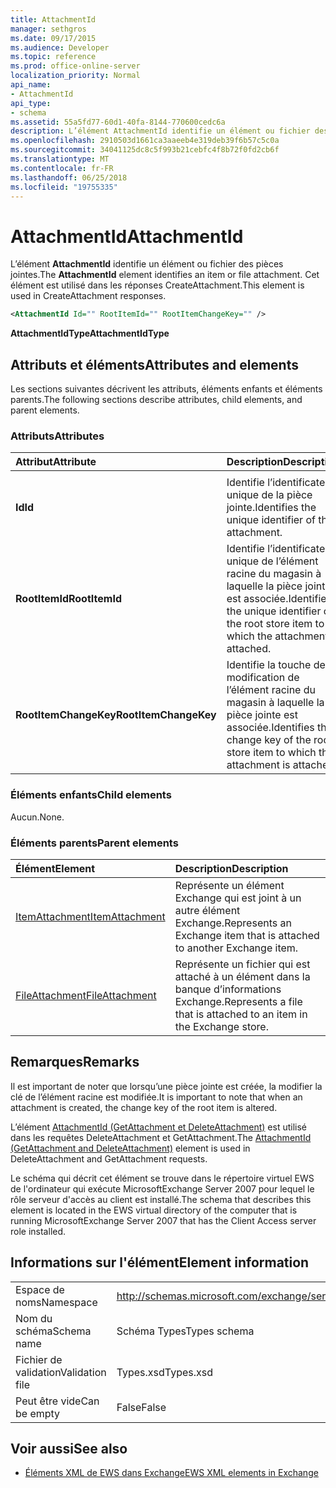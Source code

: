 ```yaml
---
title: AttachmentId
manager: sethgros
ms.date: 09/17/2015
ms.audience: Developer
ms.topic: reference
ms.prod: office-online-server
localization_priority: Normal
api_name:
- AttachmentId
api_type:
- schema
ms.assetid: 55a5fd77-60d1-40fa-8144-770600cedc6a
description: L’élément AttachmentId identifie un élément ou fichier des pièces jointes. Cet élément est utilisé dans les réponses CreateAttachment.
ms.openlocfilehash: 2910503d1661ca3aaeeb4e319deb39f6b57c5c0a
ms.sourcegitcommit: 34041125dc8c5f993b21cebfc4f8b72f0fd2cb6f
ms.translationtype: MT
ms.contentlocale: fr-FR
ms.lasthandoff: 06/25/2018
ms.locfileid: "19755335"
---
```

# <a name="attachmentid"></a><span data-ttu-id="ce3d6-104">AttachmentId</span><span class="sxs-lookup"><span data-stu-id="ce3d6-104">AttachmentId</span></span>

<span data-ttu-id="ce3d6-105">L’élément **AttachmentId** identifie un élément ou fichier des pièces jointes.</span><span class="sxs-lookup"><span data-stu-id="ce3d6-105">The **AttachmentId** element identifies an item or file attachment.</span></span> <span data-ttu-id="ce3d6-106">Cet élément est utilisé dans les réponses CreateAttachment.</span><span class="sxs-lookup"><span data-stu-id="ce3d6-106">This element is used in CreateAttachment responses.</span></span> 
  
```xml
<AttachmentId Id="" RootItemId="" RootItemChangeKey="" />
```

 <span data-ttu-id="ce3d6-107">**AttachmentIdType**</span><span class="sxs-lookup"><span data-stu-id="ce3d6-107">**AttachmentIdType**</span></span>
## <a name="attributes-and-elements"></a><span data-ttu-id="ce3d6-108">Attributs et éléments</span><span class="sxs-lookup"><span data-stu-id="ce3d6-108">Attributes and elements</span></span>

<span data-ttu-id="ce3d6-109">Les sections suivantes décrivent les attributs, éléments enfants et éléments parents.</span><span class="sxs-lookup"><span data-stu-id="ce3d6-109">The following sections describe attributes, child elements, and parent elements.</span></span>
  
### <a name="attributes"></a><span data-ttu-id="ce3d6-110">Attributs</span><span class="sxs-lookup"><span data-stu-id="ce3d6-110">Attributes</span></span>

|<span data-ttu-id="ce3d6-111">**Attribut**</span><span class="sxs-lookup"><span data-stu-id="ce3d6-111">**Attribute**</span></span>|<span data-ttu-id="ce3d6-112">**Description**</span><span class="sxs-lookup"><span data-stu-id="ce3d6-112">**Description**</span></span>|
|:-----|:-----|
|<span data-ttu-id="ce3d6-113">
  **Id**</span><span class="sxs-lookup"><span data-stu-id="ce3d6-113">**Id**</span></span> <br/> |<span data-ttu-id="ce3d6-114">Identifie l’identificateur unique de la pièce jointe.</span><span class="sxs-lookup"><span data-stu-id="ce3d6-114">Identifies the unique identifier of the attachment.</span></span>  <br/> |
|<span data-ttu-id="ce3d6-115">**RootItemId**</span><span class="sxs-lookup"><span data-stu-id="ce3d6-115">**RootItemId**</span></span> <br/> |<span data-ttu-id="ce3d6-116">Identifie l’identificateur unique de l’élément racine du magasin à laquelle la pièce jointe est associée.</span><span class="sxs-lookup"><span data-stu-id="ce3d6-116">Identifies the unique identifier of the root store item to which the attachment is attached.</span></span>  <br/> |
|<span data-ttu-id="ce3d6-117">**RootItemChangeKey**</span><span class="sxs-lookup"><span data-stu-id="ce3d6-117">**RootItemChangeKey**</span></span> <br/> |<span data-ttu-id="ce3d6-118">Identifie la touche de modification de l’élément racine du magasin à laquelle la pièce jointe est associée.</span><span class="sxs-lookup"><span data-stu-id="ce3d6-118">Identifies the change key of the root store item to which the attachment is attached.</span></span>  <br/> |
   
### <a name="child-elements"></a><span data-ttu-id="ce3d6-119">Éléments enfants</span><span class="sxs-lookup"><span data-stu-id="ce3d6-119">Child elements</span></span>

<span data-ttu-id="ce3d6-120">Aucun.</span><span class="sxs-lookup"><span data-stu-id="ce3d6-120">None.</span></span>
  
### <a name="parent-elements"></a><span data-ttu-id="ce3d6-121">Éléments parents</span><span class="sxs-lookup"><span data-stu-id="ce3d6-121">Parent elements</span></span>

|<span data-ttu-id="ce3d6-122">**Élément**</span><span class="sxs-lookup"><span data-stu-id="ce3d6-122">**Element**</span></span>|<span data-ttu-id="ce3d6-123">**Description**</span><span class="sxs-lookup"><span data-stu-id="ce3d6-123">**Description**</span></span>|
|:-----|:-----|
|[<span data-ttu-id="ce3d6-124">ItemAttachment</span><span class="sxs-lookup"><span data-stu-id="ce3d6-124">ItemAttachment</span></span>](itemattachment.md) <br/> |<span data-ttu-id="ce3d6-125">Représente un élément Exchange qui est joint à un autre élément Exchange.</span><span class="sxs-lookup"><span data-stu-id="ce3d6-125">Represents an Exchange item that is attached to another Exchange item.</span></span>  <br/> |
|[<span data-ttu-id="ce3d6-126">FileAttachment</span><span class="sxs-lookup"><span data-stu-id="ce3d6-126">FileAttachment</span></span>](fileattachment.md) <br/> |<span data-ttu-id="ce3d6-127">Représente un fichier qui est attaché à un élément dans la banque d’informations Exchange.</span><span class="sxs-lookup"><span data-stu-id="ce3d6-127">Represents a file that is attached to an item in the Exchange store.</span></span>  <br/> |
   
## <a name="remarks"></a><span data-ttu-id="ce3d6-128">Remarques</span><span class="sxs-lookup"><span data-stu-id="ce3d6-128">Remarks</span></span>

<span data-ttu-id="ce3d6-129">Il est important de noter que lorsqu’une pièce jointe est créée, la modifier la clé de l’élément racine est modifiée.</span><span class="sxs-lookup"><span data-stu-id="ce3d6-129">It is important to note that when an attachment is created, the change key of the root item is altered.</span></span>
  
<span data-ttu-id="ce3d6-130">L’élément [AttachmentId (GetAttachment et DeleteAttachment)](attachmentid-getattachment-and-deleteattachment.md) est utilisé dans les requêtes DeleteAttachment et GetAttachment.</span><span class="sxs-lookup"><span data-stu-id="ce3d6-130">The [AttachmentId (GetAttachment and DeleteAttachment)](attachmentid-getattachment-and-deleteattachment.md) element is used in DeleteAttachment and GetAttachment requests.</span></span> 
  
<span data-ttu-id="ce3d6-131">Le schéma qui décrit cet élément se trouve dans le répertoire virtuel EWS de l'ordinateur qui exécute MicrosoftExchange Server 2007 pour lequel le rôle serveur d'accès au client est installé.</span><span class="sxs-lookup"><span data-stu-id="ce3d6-131">The schema that describes this element is located in the EWS virtual directory of the computer that is running MicrosoftExchange Server 2007 that has the Client Access server role installed.</span></span>
  
## <a name="element-information"></a><span data-ttu-id="ce3d6-132">Informations sur l'élément</span><span class="sxs-lookup"><span data-stu-id="ce3d6-132">Element information</span></span>

|||
|:-----|:-----|
|<span data-ttu-id="ce3d6-133">Espace de noms</span><span class="sxs-lookup"><span data-stu-id="ce3d6-133">Namespace</span></span>  <br/> |http://schemas.microsoft.com/exchange/services/2006/types  <br/> |
|<span data-ttu-id="ce3d6-134">Nom du schéma</span><span class="sxs-lookup"><span data-stu-id="ce3d6-134">Schema name</span></span>  <br/> |<span data-ttu-id="ce3d6-135">Schéma Types</span><span class="sxs-lookup"><span data-stu-id="ce3d6-135">Types schema</span></span>  <br/> |
|<span data-ttu-id="ce3d6-136">Fichier de validation</span><span class="sxs-lookup"><span data-stu-id="ce3d6-136">Validation file</span></span>  <br/> |<span data-ttu-id="ce3d6-137">Types.xsd</span><span class="sxs-lookup"><span data-stu-id="ce3d6-137">Types.xsd</span></span>  <br/> |
|<span data-ttu-id="ce3d6-138">Peut être vide</span><span class="sxs-lookup"><span data-stu-id="ce3d6-138">Can be empty</span></span>  <br/> |<span data-ttu-id="ce3d6-139">False</span><span class="sxs-lookup"><span data-stu-id="ce3d6-139">False</span></span>  <br/> |
   
## <a name="see-also"></a><span data-ttu-id="ce3d6-140">Voir aussi</span><span class="sxs-lookup"><span data-stu-id="ce3d6-140">See also</span></span>

- [<span data-ttu-id="ce3d6-141">Éléments XML de EWS dans Exchange</span><span class="sxs-lookup"><span data-stu-id="ce3d6-141">EWS XML elements in Exchange</span></span>](ews-xml-elements-in-exchange.md)

